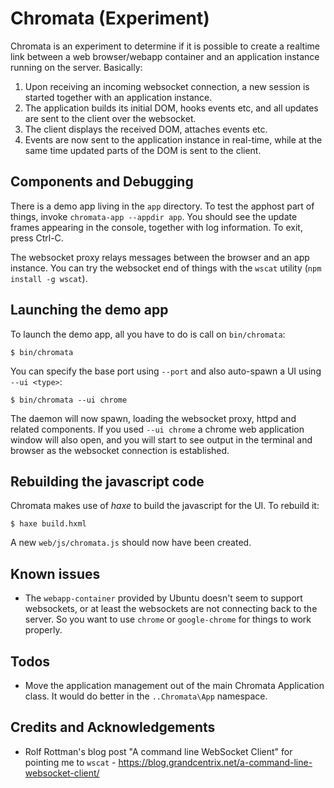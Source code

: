 Chromata (Experiment)
=====================

Chromata is an experiment to determine if it is possible to create a
realtime link between a web browser/webapp container and an application
instance running on the server. Basically:

1.  Upon receiving an incoming websocket connection, a new session is
    started together with an application instance.
2.  The application builds its initial DOM, hooks events etc, and all
    updates are sent to the client over the websocket.
3.  The client displays the received DOM, attaches events etc.
4.  Events are now sent to the application instance in real-time, while
    at the same time updated parts of the DOM is sent to the client.

## Components and Debugging

There is a demo app living in the `app` directory. To test the apphost
part of things, invoke `chromata-app --appdir app`. You should see the
update frames appearing in the console, together with log information.
To exit, press Ctrl-C.

The websocket proxy relays messages between the browser and an app
instance. You can try the websocket end of things with the `wscat`
utility (`npm install -g wscat`).

## Launching the demo app

To launch the demo app, all you have to do is call on `bin/chromata`:

    $ bin/chromata

You can specify the base port using `--port` and also auto-spawn a
UI using `--ui <type>`:

    $ bin/chromata --ui chrome

The daemon will now spawn, loading the websocket proxy, httpd and related
components. If you used `--ui chrome` a chrome web application window will
also open, and you will start to see output in the terminal and browser
as the websocket connection is established.

## Rebuilding the javascript code

Chromata makes use of *haxe* to build the javascript for the UI. To
rebuild it:

    $ haxe build.hxml

A new `web/js/chromata.js` should now have been created.

## Known issues

 *  The `webapp-container` provided by Ubuntu doesn't seem to support
    websockets, or at least the websockets are not connecting back to
    the server. So you want to use `chrome` or `google-chrome` for things
    to work properly.

## Todos

 *  Move the application management out of the main Chromata Application
    class. It would do better in the `..Chromata\App` namespace.

## Credits and Acknowledgements

 *  Rolf Rottman's blog post "A command line WebSocket Client" for pointing
    me to `wscat` -
    https://blog.grandcentrix.net/a-command-line-websocket-client/
